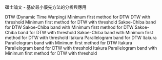 碩士論文 - 基於最小優先方法的分析與應用

DTW (Dynamic Time Warping)
Minimum first method for DTW
DTW with threshold
Minimum first method for DTW with threshold
Sakoe-Chiba band for DTW
Sakoe-Chiba band with Minimum first method for DTW
Sakoe-Chiba band for DTW with threshold
Sakoe-Chiba band with Minimum first method for DTW with threshold
Itakura Parallelogram band for DTW
Itakura Parallelogram band with Minimum first method for DTW
Itakura Parallelogram band for DTW with threshold
Itakura Parallelogram band with Minimum first method for DTW with threshold
